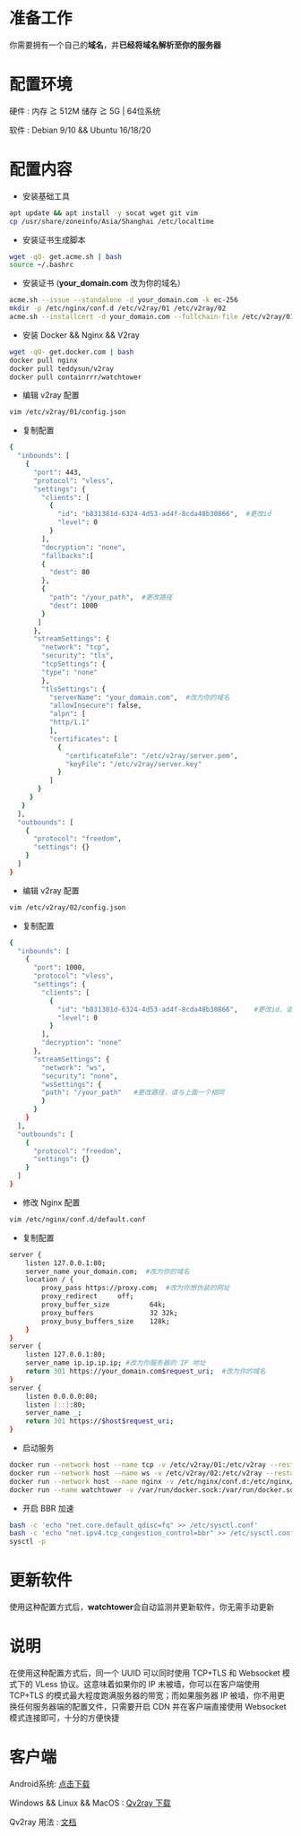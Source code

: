 # 准备工作
你需要拥有一个自己的**域名**，并**已经将域名解析至你的服务器**   
# 配置环境
硬件 : 内存 ≧ 512M 储存 ≧ 5G | 64位系统      

软件 : Debian 9/10 && Ubuntu 16/18/20
# 配置内容
- 安装基础工具  
```bash
apt update && apt install -y socat wget git vim     
cp /usr/share/zoneinfo/Asia/Shanghai /etc/localtime
```
- 安装证书生成脚本  
```bash
wget -qO- get.acme.sh | bash 
source ~/.bashrc
```
- 安装证书  (**your_domain.com** 改为你的域名）
```bash
acme.sh --issue --standalone -d your_domain.com -k ec-256
mkdir -p /etc/nginx/conf.d /etc/v2ray/01 /etc/v2ray/02
acme.sh --installcert -d your_domain.com --fullchain-file /etc/v2ray/01/server.pem --key-file /etc/v2ray/01/server.key --ecc
```
- 安装 Docker && Nginx && V2ray 
```bash
wget -qO- get.docker.com | bash
docker pull nginx
docker pull teddysun/v2ray
docker pull containrrr/watchtower
```
- 编辑 v2ray 配置 
```bash
vim /etc/v2ray/01/config.json
```
- 复制配置  
```bash
{
  "inbounds": [
    {
      "port": 443,
      "protocol": "vless",
      "settings": {
        "clients": [
          {
            "id": "b831381d-6324-4d53-ad4f-8cda48b30866",  #更改id
            "level": 0
          }
        ],
        "decryption": "none",
        "fallbacks":[
        {
          "dest": 80
        },
        {
          "path": "/your_path",  #更改路径
          "dest": 1000
        }
       ]
      },
      "streamSettings": {
        "network": "tcp",
        "security": "tls",
        "tcpSettings": {
        "type": "none"
        },
        "tlsSettings": {
          "serverName": "your_domain.com",  #改为你的域名
          "allowInsecure": false,
          "alpn": [
          "http/1.1"
          ],
          "certificates": [
            {
              "certificateFile": "/etc/v2ray/server.pem",
              "keyFile": "/etc/v2ray/server.key"
            }
          ]
       }
     }
   }
  ],
  "outbounds": [
    {
      "protocol": "freedom",
      "settings": {}
    }
  ]
}
```
- 编辑 v2ray 配置 
```bash
vim /etc/v2ray/02/config.json
```
- 复制配置  
```bash
{
  "inbounds": [
    {
      "port": 1000,
      "protocol": "vless",
      "settings": {
        "clients": [
          {
            "id": "b831381d-6324-4d53-ad4f-8cda48b30866",    #更改id，请与上面一个相同
            "level": 0
          }
        ],
        "decryption": "none"
      },
      "streamSettings": {
        "network": "ws",
        "security": "none",
        "wsSettings": {
        "path": "/your_path"   #更改路径，请与上面一个相同
        }
      }
    }
  ],
  "outbounds": [
    {
      "protocol": "freedom",
      "settings": {}
    }
  ]
}
```
- 修改 Nginx 配置 
```bash
vim /etc/nginx/conf.d/default.conf
```
- 复制配置  
```bash
server {
    listen 127.0.0.1:80;
    server_name your_domain.com;  #改为你的域名
    location / {
        proxy_pass https://proxy.com;  #改为你想伪装的网址
        proxy_redirect     off;
        proxy_buffer_size          64k; 
        proxy_buffers              32 32k; 
        proxy_busy_buffers_size    128k;  
    }
}
server {
    listen 127.0.0.1:80;
    server_name ip.ip.ip.ip; #改为你服务器的 IP 地址
    return 301 https://your_domain.com$request_uri;  #改为你的域名
}
server {
    listen 0.0.0.0:80;
    listen [::]:80;
    server_name _;
    return 301 https://$host$request_uri;
}
```
- 启动服务 
```bash
docker run --network host --name tcp -v /etc/v2ray/01:/etc/v2ray --restart=always -d teddysun/v2ray
docker run --network host --name ws -v /etc/v2ray/02:/etc/v2ray --restart=always -d teddysun/v2ray
docker run --network host --name nginx -v /etc/nginx/conf.d:/etc/nginx/conf.d --restart=always -d nginx
docker run --name watchtower -v /var/run/docker.sock:/var/run/docker.sock --restart unless-stopped -d containrrr/watchtower --cleanup
```
- 开启 BBR 加速 
```bash
bash -c 'echo "net.core.default_qdisc=fq" >> /etc/sysctl.conf'
bash -c 'echo "net.ipv4.tcp_congestion_control=bbr" >> /etc/sysctl.conf'
sysctl -p
```
# 更新软件
使用这种配置方式后，**watchtower**会自动监测并更新软件，你无需手动更新

# 说明
在使用这种配置方式后，同一个 UUID 可以同时使用 TCP+TLS 和 Websocket 模式下的 VLess 协议。这意味着如果你的 IP 未被墙，你可以在客户端使用 TCP+TLS 的模式最大程度跑满服务器的带宽；而如果服务器 IP 被墙，你不用更换任何服务器端的配置文件，只需要开启 CDN 并在客户端直接使用 Websocket 模式连接即可，十分的方便快捷

# 客户端
Android系统: [点击下载](https://github.com/2dust/v2rayNG/releases)    

Windows && Linux && MacOS : [Qv2ray 下载](https://github.com/Qv2ray/Qv2ray/releases)   

Qv2ray 用法 : [文档](https://qv2ray.net/getting-started/step2.html) 